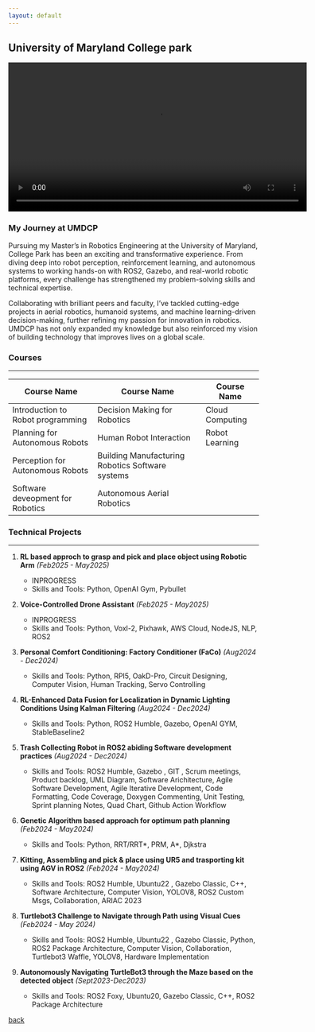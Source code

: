 ```yaml
---
layout: default
---
```


## University of Maryland College park

<video width="600" controls>
  <source src="assets/img/umdcp/umdcp.mp4" type="video/mp4">
  Your browser does not support the video tag.
</video>

### My Journey at UMDCP
<p style="text-align: justify;">

Pursuing my Master’s in Robotics Engineering at the University of Maryland, College Park has been an exciting and transformative experience. From diving deep into robot perception, reinforcement learning, and autonomous systems to working hands-on with ROS2, Gazebo, and real-world robotic platforms, every challenge has strengthened my problem-solving skills and technical expertise.

Collaborating with brilliant peers and faculty, I’ve tackled cutting-edge projects in aerial robotics, humanoid systems, and machine learning-driven decision-making, further refining my passion for innovation in robotics. UMDCP has not only expanded my knowledge but also reinforced my vision of building technology that improves lives on a global scale.
</p>

### Courses
***
 Course Name | Course Name         | Course Name       |
|-------------|---------------------|------------------|
| Introduction to Robot programming  | Decision Making for Robotics  | Cloud Computing|
| Planning for Autonomous Robots  | Human Robot Interaction    | Robot Learning   |
| Perception for Autonomous Robots | Building Manufacturing Robotics Software systems |         |
| Software deveopment for Robotics | Autonomous Aerial Robotics |    |

### Technical Projects
***
1. **RL based approch to grasp and pick and place object using Robotic Arm** _(Feb2025 - May2025)_
    - INPROGRESS
    - Skills and Tools:  Python, OpenAI Gym, Pybullet
2. **Voice-Controlled Drone Assistant** _(Feb2025 - May2025)_
    - INPROGRESS
    - Skills and Tools:  Python, Voxl-2, Pixhawk, AWS Cloud, NodeJS, NLP, ROS2 
3. **Personal Comfort Conditioning: Factory Conditioner (FaCo)** _(Aug2024 - Dec2024)_
    - Skills and Tools:  Python, RPI5, OakD-Pro, Circuit Designing, Computer Vision, Human Tracking, Servo Controlling
4. **RL-Enhanced Data Fusion for Localization in Dynamic Lighting Conditions Using Kalman Filtering** _(Aug2024 - Dec2024)_
    - Skills and Tools:  Python, ROS2 Humble, Gazebo, OpenAI GYM, StableBaseline2
5. **Trash Collecting Robot in ROS2 abiding Software development practices** _(Aug2024 - Dec2024)_
    - Skills and Tools:  ROS2 Humble, Gazebo ,  GIT , Scrum meetings, Product backlog, UML Diagram, Software Arichitecture, Agile Software Development, Agile Iterative Development, Code Formatting, Code Coverage, Doxygen Commenting, Unit Testing, Sprint planning Notes, Quad Chart, Github Action Workflow
6. **Genetic Algorithm based approach for optimum path planning** _(Feb2024 - May2024)_
    - Skills and Tools:  Python, RRT/RRT*, PRM, A*, Djkstra

7. **Kitting, Assembling and pick & place using UR5 and trasporting kit using AGV in ROS2** _(Feb2024 - May2024)_
    - Skills and Tools: ROS2 Humble, Ubuntu22 , Gazebo Classic, C++, Software Architecture, Computer Vision, YOLOV8, ROS2 Custom Msgs, Collaboration, ARIAC 2023
8. **Turtlebot3 Challenge to Navigate through Path using Visual Cues** _(Feb2024 - May 2024)_
     - Skills and Tools: ROS2 Humble, Ubuntu22 , Gazebo Classic, Python, ROS2 Package Architecture, Computer Vision, Collaboration, Turtlebot3 Waffle, YOLOV8, Hardware Implementation 
9. **Autonomously Navigating TurtleBot3 through the Maze based on the detected object** _(Sept2023-Dec2023)_
    - Skills and Tools: ROS2 Foxy, Ubuntu20, Gazebo Classic, C++, ROS2 Package Architecture

[back](./)
